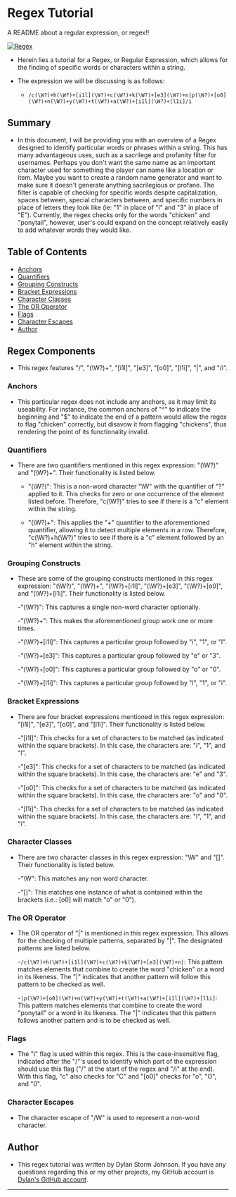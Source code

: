 # Regex Tutorial
A README about a regular expression, or regex!!

[![Regex](https://img.shields.io/badge/Regex-Reference-blue)](https://en.wikipedia.org/wiki/Regular_expression)

- Herein lies a tutorial for a Regex, or Regular Expression, which allows for the finding of specific words or characters within a string.

- The expression we will be discussing is as follows:
  - ```/c(\W?)+h(\W?)+[i1l](\W?)+c(\W?)+k(\W?)+[e3](\W?)+n|p(\W?)+[o0](\W?)+n(\W?)+y(\W?)+t(\W?)+a(\W?)+[i1l](\W?)+[l1i]/i```

## Summary

- In this document, I will be providing you with an overview of a Regex designed to identify particular words or phrases within a string. This has many advantageous uses, such as a sacrilege and profanity filter for usernames. Perhaps you don't want the same name as an important character used for something the player can name like a location or item. Maybe you want to create a random name generator and want to make sure it doesn't generate anything sacrilegious or profane. The filter is capable of checking for specific words despite capitalization, spaces between, special characters between, and specific numbers in place of letters they look like (ie: "1" in place of "l" and "3" in place of "E"). Currently, the regex checks only for the words "chicken" and "ponytail", however, user's could expand on the concept relatively easily to add whatever words they would like.

## Table of Contents

- [Anchors](#anchors)
- [Quantifiers](#quantifiers)
- [Grouping Constructs](#grouping-constructs)
- [Bracket Expressions](#bracket-expressions)
- [Character Classes](#character-classes)
- [The OR Operator](#the-or-operator)
- [Flags](#flags)
- [Character Escapes](#character-escapes)
- [Author](#author)

## Regex Components

- This regex features "/", "(\W?)+", "[i1l]", "[e3]", "[o0]", "[l1i]", "|", and "/i".

### Anchors

- This particular regex does not include any anchors, as it may limit its useability. For instance, the common anchors of "^" to indicate the beginning and "$" to indicate the end of a pattern would allow the regex to flag "chicken" correctly, but disavow it from flagging "chickens", thus rendering the point of its functionality invalid.

### Quantifiers

- There are two quantifiers mentioned in this regex expression: "(\W?)" and "(\W?)+". Their functionality is listed below.

  - "(\W?)": This is a non-word character "\W" with the quantifier of "?" applied to it. This checks for zero or one occurrence of the element listed before. Therefore, "c(\W?)" tries to see if there is a "c" element within the string.

  - "(\W?)+": This applies the "+" quantifier to the aforementioned quantifier, allowing it to detect multiple elements in a row. Therefore, "c(\W?)+h(\W?)" tries to see if there is a "c" element followed by an "h" element within the string.

### Grouping Constructs

- These are some of the grouping constructs mentioned in this regex expression: "(\W?)", "(\W?)+", "(\W?)+[i1l]", "(\W?)+[e3]", "(\W?)+[o0]", and "(\W?)+[l1i]". Their functionality is listed below.

  -"(\W?)": This captures a single non-word character optionally.

  -"(\W?)+": This makes the aforementioned group work one or more times.

  -"(\W?)+[i1l]": This captures a particular group followed by "i", "1", or "l".

  -"(\W?)+[e3]": This captures a particular group followed by "e" or "3".

  -"(\W?)+[o0]": This captures a particular group followed by "o" or "0".

  -"(\W?)+[l1i]": This captures a particular group followed by "l", "1", or "i".

### Bracket Expressions

- There are four bracket expressions mentioned in this regex expression: "[i1l]", "[e3]", "[o0]", and "[l1i]". Their functionality is listed below.

  -"[i1l]": This checks for a set of characters to be matched (as indicated within the square brackets). In this case, the characters are: "i", "1", and "l".

  -"[e3]": This checks for a set of characters to be matched (as indicated within the square brackets). In this case, the characters are: "e" and "3".

  -"[o0]": This checks for a set of characters to be matched (as indicated within the square brackets). In this case, the characters are: "o" and "0".

  -"[l1i]": This checks for a set of characters to be matched (as indicated within the square brackets). In this case, the characters are: "l", "1", and "i".

### Character Classes

- There are two character classes in this regex expression: "\W" and "[]". Their functionality is listed below.

  -"\W": This matches any non word character.

  -"[]": This matches one instance of what is contained within the brackets (i.e.: [o0] will match "o" or "0").

### The OR Operator

- The OR operator of "|" is mentioned in this regex expression. This allows for the checking of multiple patterns, separated by "|". The designated patterns are listed below.

  -```/c(\W?)+h(\W?)+[i1l](\W?)+c(\W?)+k(\W?)+[e3](\W?)+n|```: This pattern matches elements that combine to create the word "chicken" or a word in its likeness. The "|" indicates that another pattern will follow this pattern to be checked as well.

  -```|p(\W?)+[o0](\W?)+n(\W?)+y(\W?)+t(\W?)+a(\W?)+[i1l](\W?)+[l1i]```: This pattern matches elements that combine to create the word "ponytail" or a word in its likeness. The "|" indicates that this pattern follows another pattern and is to be checked as well.

### Flags

- The "i" flag is used within this regex. This is the case-insensitive flag, indicated after the "/"'s used to identify which part of the expression should use this flag ("/" at the start of the regex and "/i" at the end). With this flag, "c" also checks for "C" and "[o0]" checks for "o", "O", and "0".

### Character Escapes

- The character escape of "/W" is used to represent a non-word character.

## Author

- This regex tutorial was written by Dylan Storm Johnson. If you have any questions regarding this or my other projects, my GitHub account is [Dylan's GitHub account](https://github.com/dylanstormjohnson).

---

